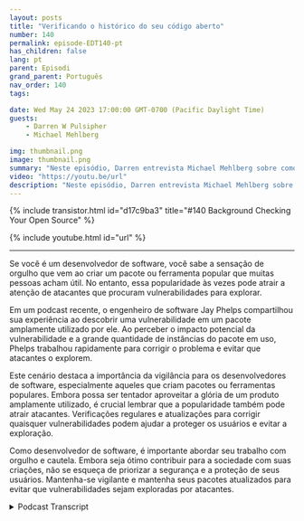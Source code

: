 ```yaml
---
layout: posts
title: "Verificando o histórico do seu código aberto"
number: 140
permalink: episode-EDT140-pt
has_children: false
lang: pt
parent: Episodi
grand_parent: Português
nav_order: 140
tags:

date: Wed May 24 2023 17:00:00 GMT-0700 (Pacific Daylight Time)
guests:
    - Darren W Pulsipher
    - Michael Mehlberg

img: thumbnail.png
image: thumbnail.png
summary: "Neste episódio, Darren entrevista Michael Mehlberg sobre como aumentar a confiança no código aberto através da verificação do histórico das comunidades de código aberto."
video: "https://youtu.be/url"
description: "Neste episódio, Darren entrevista Michael Mehlberg sobre como aumentar a confiança no código aberto através da verificação do histórico das comunidades de código aberto."
---
```


<div>
{% include transistor.html id="d17c9ba3" title="#140 Background Checking Your Open Source" %}

{% include youtube.html id="url" %}
</div>

---

Se você é um desenvolvedor de software, você sabe a sensação de orgulho que vem ao criar um pacote ou ferramenta popular que muitas pessoas acham útil. No entanto, essa popularidade às vezes pode atrair a atenção de atacantes que procuram vulnerabilidades para explorar.

Em um podcast recente, o engenheiro de software Jay Phelps compartilhou sua experiência ao descobrir uma vulnerabilidade em um pacote amplamente utilizado por ele. Ao perceber o impacto potencial da vulnerabilidade e a grande quantidade de instâncias do pacote em uso, Phelps trabalhou rapidamente para corrigir o problema e evitar que atacantes o explorem.

Este cenário destaca a importância da vigilância para os desenvolvedores de software, especialmente aqueles que criam pacotes ou ferramentas populares. Embora possa ser tentador aproveitar a glória de um produto amplamente utilizado, é crucial lembrar que a popularidade também pode atrair atacantes. Verificações regulares e atualizações para corrigir quaisquer vulnerabilidades podem ajudar a proteger os usuários e evitar a exploração.

Como desenvolvedor de software, é importante abordar seu trabalho com orgulho e cautela. Embora seja ótimo contribuir para a sociedade com suas criações, não se esqueça de priorizar a segurança e a proteção de seus usuários. Mantenha-se vigilante e mantenha seus pacotes atualizados para evitar que vulnerabilidades sejam exploradas por atacantes.



<details>
<summary> Podcast Transcript </summary>

<p></p>

</details>
